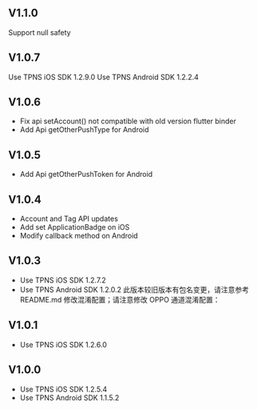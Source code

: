 ## V1.1.0

Support null safety

## V1.0.7

Use TPNS iOS SDK 1.2.9.0
Use TPNS Android SDK 1.2.2.4

## V1.0.6

* Fix api setAccount() not compatible with old version flutter binder
* Add Api getOtherPushType for Android

## V1.0.5

* Add Api getOtherPushToken for Android

## V1.0.4

* Account and Tag API updates
* Add set ApplicationBadge on iOS
* Modify callback method on Android

## V1.0.3

* Use TPNS iOS SDK 1.2.7.2
* Use TPNS Android SDK 1.2.0.2 此版本较旧版本有包名变更，请注意参考 README.md 修改混淆配置；请注意修改 OPPO 通道混淆配置：

## V1.0.1

* Use TPNS iOS SDK 1.2.6.0

## V1.0.0

* Use TPNS iOS SDK 1.2.5.4
* Use TPNS Android SDK 1.1.5.2